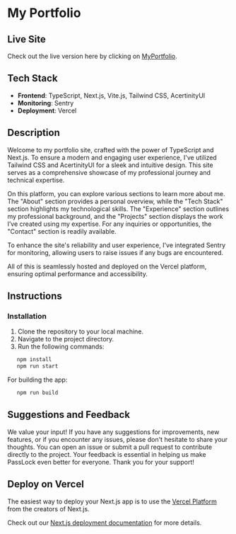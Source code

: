 # **My Portfolio**

## **Live Site**
Check out the live version here by clicking on [MyPortfolio](https://portfolio-sid9511s-projects.vercel.app/).

## **Tech Stack**
- **Frontend**: TypeScript, Next.js, Vite.js, Tailwind CSS, AcertinityUI
- **Monitoring**: Sentry
- **Deployment**: Vercel

## **Description**
Welcome to my portfolio site, crafted with the power of TypeScript and Next.js. To ensure a modern and engaging user experience, I've utilized Tailwind CSS and AcertinityUI for a sleek and intuitive design. This site serves as a comprehensive showcase of my professional journey and technical expertise.

On this platform, you can explore various sections to learn more about me. The "About" section provides a personal overview, while the "Tech Stack" section highlights my technological skills. The "Experience" section outlines my professional background, and the "Projects" section displays the work I’ve created using my expertise. For any inquiries or opportunities, the "Contact" section is readily available.

To enhance the site's reliability and user experience, I've integrated Sentry for monitoring, allowing users to raise issues if any bugs are encountered. 

All of this is seamlessly hosted and deployed on the Vercel platform, ensuring optimal performance and accessibility.

## **Instructions**

### **Installation**
1. Clone the repository to your local machine.
2. Navigate to the project directory.
3. Run the following commands:

   
```bash
   npm install
   npm run start
```

For building the app:

   
```bash
   npm run build
```

## **Suggestions and Feedback**

We value your input! If you have any suggestions for improvements, new features, or if you encounter any issues, please don't hesitate to share your thoughts. You can open an issue or submit a pull request to contribute directly to the project. Your feedback is essential in helping us make PassLock even better for everyone. Thank you for your support!


## Deploy on Vercel

The easiest way to deploy your Next.js app is to use the [Vercel Platform](https://vercel.com/new?utm_medium=default-template&filter=next.js&utm_source=create-next-app&utm_campaign=create-next-app-readme) from the creators of Next.js.

Check out our [Next.js deployment documentation](https://nextjs.org/docs/deployment) for more details.
